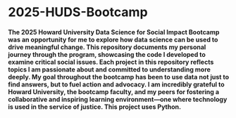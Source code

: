 # 2025-HUDS-Bootcamp
#### The 2025 Howard University Data Science for Social Impact Bootcamp was an opportunity for me to explore how data science can be used to drive meaningful change. This repository documents my personal journey through the program, showcasing the code I developed to examine critical social issues. Each project in this repository reflects topics I am passionate about and committed to understanding more deeply. My goal throughout the bootcamp has been to use data not just to find answers, but to fuel action and advocacy. I am incredibly grateful to Howard University, the bootcamp faculty, and my peers for fostering a collaborative and inspiring learning environment—one where technology is used in the service of justice. This project uses Python.
